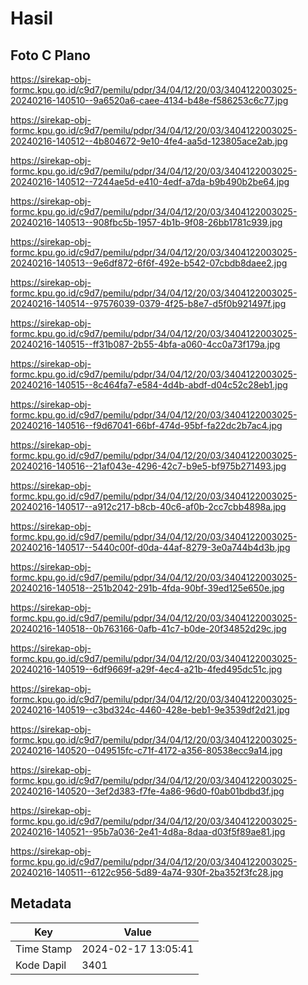 # Hasil

## Foto C Plano

https://sirekap-obj-formc.kpu.go.id/c9d7/pemilu/pdpr/34/04/12/20/03/3404122003025-20240216-140510--9a6520a6-caee-4134-b48e-f586253c6c77.jpg

https://sirekap-obj-formc.kpu.go.id/c9d7/pemilu/pdpr/34/04/12/20/03/3404122003025-20240216-140512--4b804672-9e10-4fe4-aa5d-123805ace2ab.jpg

https://sirekap-obj-formc.kpu.go.id/c9d7/pemilu/pdpr/34/04/12/20/03/3404122003025-20240216-140512--7244ae5d-e410-4edf-a7da-b9b490b2be64.jpg

https://sirekap-obj-formc.kpu.go.id/c9d7/pemilu/pdpr/34/04/12/20/03/3404122003025-20240216-140513--908fbc5b-1957-4b1b-9f08-26bb1781c939.jpg

https://sirekap-obj-formc.kpu.go.id/c9d7/pemilu/pdpr/34/04/12/20/03/3404122003025-20240216-140513--9e6df872-6f6f-492e-b542-07cbdb8daee2.jpg

https://sirekap-obj-formc.kpu.go.id/c9d7/pemilu/pdpr/34/04/12/20/03/3404122003025-20240216-140514--97576039-0379-4f25-b8e7-d5f0b921497f.jpg

https://sirekap-obj-formc.kpu.go.id/c9d7/pemilu/pdpr/34/04/12/20/03/3404122003025-20240216-140515--ff31b087-2b55-4bfa-a060-4cc0a73f179a.jpg

https://sirekap-obj-formc.kpu.go.id/c9d7/pemilu/pdpr/34/04/12/20/03/3404122003025-20240216-140515--8c464fa7-e584-4d4b-abdf-d04c52c28eb1.jpg

https://sirekap-obj-formc.kpu.go.id/c9d7/pemilu/pdpr/34/04/12/20/03/3404122003025-20240216-140516--f9d67041-66bf-474d-95bf-fa22dc2b7ac4.jpg

https://sirekap-obj-formc.kpu.go.id/c9d7/pemilu/pdpr/34/04/12/20/03/3404122003025-20240216-140516--21af043e-4296-42c7-b9e5-bf975b271493.jpg

https://sirekap-obj-formc.kpu.go.id/c9d7/pemilu/pdpr/34/04/12/20/03/3404122003025-20240216-140517--a912c217-b8cb-40c6-af0b-2cc7cbb4898a.jpg

https://sirekap-obj-formc.kpu.go.id/c9d7/pemilu/pdpr/34/04/12/20/03/3404122003025-20240216-140517--5440c00f-d0da-44af-8279-3e0a744b4d3b.jpg

https://sirekap-obj-formc.kpu.go.id/c9d7/pemilu/pdpr/34/04/12/20/03/3404122003025-20240216-140518--251b2042-291b-4fda-90bf-39ed125e650e.jpg

https://sirekap-obj-formc.kpu.go.id/c9d7/pemilu/pdpr/34/04/12/20/03/3404122003025-20240216-140518--0b763166-0afb-41c7-b0de-20f34852d29c.jpg

https://sirekap-obj-formc.kpu.go.id/c9d7/pemilu/pdpr/34/04/12/20/03/3404122003025-20240216-140519--6df9669f-a29f-4ec4-a21b-4fed495dc51c.jpg

https://sirekap-obj-formc.kpu.go.id/c9d7/pemilu/pdpr/34/04/12/20/03/3404122003025-20240216-140519--c3bd324c-4460-428e-beb1-9e3539df2d21.jpg

https://sirekap-obj-formc.kpu.go.id/c9d7/pemilu/pdpr/34/04/12/20/03/3404122003025-20240216-140520--049515fc-c71f-4172-a356-80538ecc9a14.jpg

https://sirekap-obj-formc.kpu.go.id/c9d7/pemilu/pdpr/34/04/12/20/03/3404122003025-20240216-140520--3ef2d383-f7fe-4a86-96d0-f0ab01bdbd3f.jpg

https://sirekap-obj-formc.kpu.go.id/c9d7/pemilu/pdpr/34/04/12/20/03/3404122003025-20240216-140521--95b7a036-2e41-4d8a-8daa-d03f5f89ae81.jpg

https://sirekap-obj-formc.kpu.go.id/c9d7/pemilu/pdpr/34/04/12/20/03/3404122003025-20240216-140511--6122c956-5d89-4a74-930f-2ba352f3fc28.jpg


## Metadata

| Key        | Value               |
| ---------- | ------------------- |
| Time Stamp | 2024-02-17 13:05:41 |
| Kode Dapil | 3401                |



